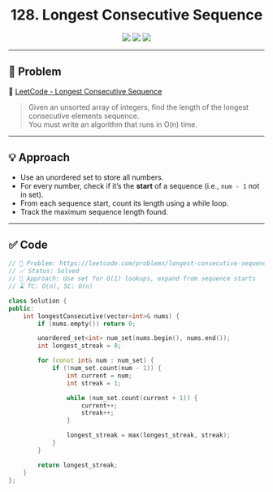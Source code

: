 <h1 align="center">128. Longest Consecutive Sequence</h1>

<p align="center">
  <img src="https://img.shields.io/badge/Difficulty-Medium-yellow?style=for-the-badge" />
  <img src="https://img.shields.io/badge/Status-Solved-success?style=for-the-badge" />
  <img src="https://img.shields.io/badge/Language-C++-blue?style=for-the-badge" />
</p>

---

## 📘 Problem  

🔗 [LeetCode - Longest Consecutive Sequence](https://leetcode.com/problems/longest-consecutive-sequence/)  
> Given an unsorted array of integers, find the length of the longest consecutive elements sequence.  
> You must write an algorithm that runs in O(n) time.

---

## 💡 Approach

- Use an unordered set to store all numbers.
- For every number, check if it’s the **start** of a sequence (i.e., `num - 1` not in set).
- From each sequence start, count its length using a while loop.
- Track the maximum sequence length found.

---

## ✅ Code

```cpp
// 📌 Problem: https://leetcode.com/problems/longest-consecutive-sequence/
// ✅ Status: Solved
// 🧠 Approach: Use set for O(1) lookups, expand from sequence starts
// ⌛ TC: O(n), SC: O(n)

class Solution {
public:
    int longestConsecutive(vector<int>& nums) {
        if (nums.empty()) return 0;

        unordered_set<int> num_set(nums.begin(), nums.end());
        int longest_streak = 0;

        for (const int& num : num_set) {
            if (!num_set.count(num - 1)) {
                int current = num;
                int streak = 1;

                while (num_set.count(current + 1)) {
                    current++;
                    streak++;
                }

                longest_streak = max(longest_streak, streak);
            }
        }

        return longest_streak;
    }
};